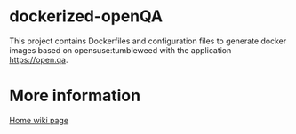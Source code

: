 # dockerized-openQA

This project contains Dockerfiles and configuration files to generate docker images based on opensuse:tumbleweed with the application https://open.qa.


# More information

[Home wiki page](https://github.com/binary-sequence-dockerized-apps/dockerized-openQA/wiki)

